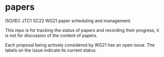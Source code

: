 # papers
ISO/IEC JTC1 SC22 WG21 paper scheduling and management.

This repo is for tracking the status of papers and recording their progress,
it is not for discussion of the content of papers.

Each proposal being actively considered by WG21 has an open issue.
The labels on the issue indicate its current status.
